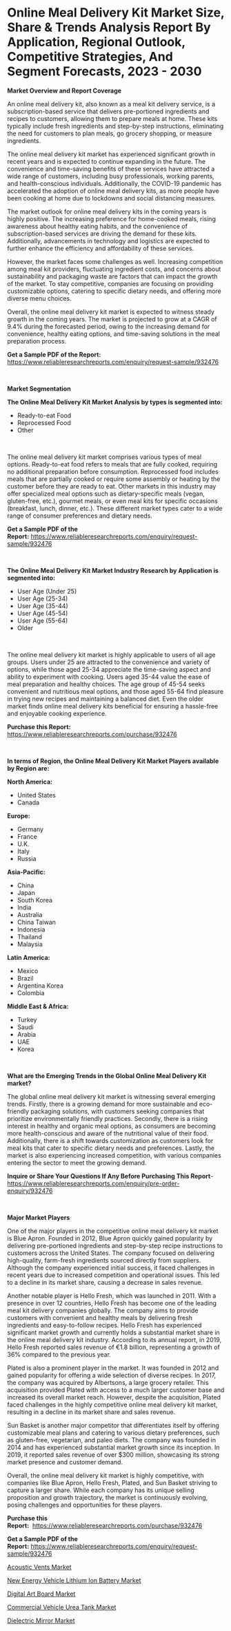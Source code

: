 <p><h1>Online Meal Delivery Kit Market Size, Share & Trends Analysis Report By Application, Regional Outlook, Competitive Strategies, And Segment Forecasts, 2023 - 2030</h1></p><p><strong>Market Overview and Report Coverage</strong></p>
<p><p>An online meal delivery kit, also known as a meal kit delivery service, is a subscription-based service that delivers pre-portioned ingredients and recipes to customers, allowing them to prepare meals at home. These kits typically include fresh ingredients and step-by-step instructions, eliminating the need for customers to plan meals, go grocery shopping, or measure ingredients.</p><p>The online meal delivery kit market has experienced significant growth in recent years and is expected to continue expanding in the future. The convenience and time-saving benefits of these services have attracted a wide range of customers, including busy professionals, working parents, and health-conscious individuals. Additionally, the COVID-19 pandemic has accelerated the adoption of online meal delivery kits, as more people have been cooking at home due to lockdowns and social distancing measures.</p><p>The market outlook for online meal delivery kits in the coming years is highly positive. The increasing preference for home-cooked meals, rising awareness about healthy eating habits, and the convenience of subscription-based services are driving the demand for these kits. Additionally, advancements in technology and logistics are expected to further enhance the efficiency and affordability of these services.</p><p>However, the market faces some challenges as well. Increasing competition among meal kit providers, fluctuating ingredient costs, and concerns about sustainability and packaging waste are factors that can impact the growth of the market. To stay competitive, companies are focusing on providing customizable options, catering to specific dietary needs, and offering more diverse menu choices.</p><p>Overall, the online meal delivery kit market is expected to witness steady growth in the coming years. The market is projected to grow at a CAGR of 9.4% during the forecasted period, owing to the increasing demand for convenience, healthy eating options, and time-saving solutions in the meal preparation process.</p></p>
<p><strong>Get a Sample PDF of the Report:</strong> <a href="https://www.reliableresearchreports.com/enquiry/request-sample/932476">https://www.reliableresearchreports.com/enquiry/request-sample/932476</a></p>
<p>&nbsp;</p>
<p><strong>Market Segmentation</strong></p>
<p><strong>The Online Meal Delivery Kit Market Analysis by types is segmented into:</strong></p>
<p><ul><li>Ready-to-eat Food</li><li>Reprocessed Food</li><li>Other</li></ul></p>
<p>&nbsp;</p>
<p><p>The online meal delivery kit market comprises various types of meal options. Ready-to-eat food refers to meals that are fully cooked, requiring no additional preparation before consumption. Reprocessed food includes meals that are partially cooked or require some assembly or heating by the customer before they are ready to eat. Other markets in this industry may offer specialized meal options such as dietary-specific meals (vegan, gluten-free, etc.), gourmet meals, or even meal kits for specific occasions (breakfast, lunch, dinner, etc.). These different market types cater to a wide range of consumer preferences and dietary needs.</p></p>
<p><strong>Get a Sample PDF of the Report:</strong>&nbsp;<a href="https://www.reliableresearchreports.com/enquiry/request-sample/932476">https://www.reliableresearchreports.com/enquiry/request-sample/932476</a></p>
<p>&nbsp;</p>
<p><strong>The Online Meal Delivery Kit Market Industry Research by Application is segmented into:</strong></p>
<p><ul><li>User Age (Under 25)</li><li>User Age (25-34)</li><li>User Age (35-44)</li><li>User Age (45-54)</li><li>User Age (55-64)</li><li>Older</li></ul></p>
<p>&nbsp;</p>
<p><p>The online meal delivery kit market is highly applicable to users of all age groups. Users under 25 are attracted to the convenience and variety of options, while those aged 25-34 appreciate the time-saving aspect and ability to experiment with cooking. Users aged 35-44 value the ease of meal preparation and healthy choices. The age group of 45-54 seeks convenient and nutritious meal options, and those aged 55-64 find pleasure in trying new recipes and maintaining a balanced diet. Even the older market finds online meal delivery kits beneficial for ensuring a hassle-free and enjoyable cooking experience.</p></p>
<p><strong>Purchase this Report:</strong>&nbsp; <a href="https://www.reliableresearchreports.com/purchase/932476">https://www.reliableresearchreports.com/purchase/932476</a></p>
<p>&nbsp;</p>
<p><strong>In terms of Region, the Online Meal Delivery Kit Market Players available by Region are:</strong></p>
<p>
    <p> <strong> North America: </strong>
        <ul>
            <li>United States</li>
            <li>Canada</li>
        </ul>
        </p> 
    <p> <strong> Europe: </strong>
        <ul>
            <li>Germany</li>
            <li>France</li>
            <li>U.K.</li>
            <li>Italy</li>
            <li>Russia</li>
        </ul>
        </p> 
    <p> <strong> Asia-Pacific: </strong>
        <ul>
            <li>China</li>
            <li>Japan</li>
            <li>South Korea</li>
            <li>India</li>
            <li>Australia</li>
            <li>China Taiwan</li>
            <li>Indonesia</li>
            <li>Thailand</li>
            <li>Malaysia</li>
        </ul>
        </p> 
    <p> <strong> Latin America: </strong>
        <ul>
            <li>Mexico</li>
            <li>Brazil</li>
            <li>Argentina Korea</li>
            <li>Colombia</li>
        </ul>
        </p> 
    <p> <strong> Middle East & Africa: </strong>
        <ul>
            <li>Turkey</li>
            <li>Saudi</li>
            <li>Arabia</li>
            <li>UAE</li>
            <li>Korea</li>
        </ul>
    </p>
    </p>
<p>&nbsp;</p>
<p><strong>What are the Emerging Trends in the Global Online Meal Delivery Kit market?</strong></p>
<p><p>The global online meal delivery kit market is witnessing several emerging trends. Firstly, there is a growing demand for more sustainable and eco-friendly packaging solutions, with customers seeking companies that prioritize environmentally friendly practices. Secondly, there is a rising interest in healthy and organic meal options, as consumers are becoming more health-conscious and aware of the nutritional value of their food. Additionally, there is a shift towards customization as customers look for meal kits that cater to specific dietary needs and preferences. Lastly, the market is also experiencing increased competition, with various companies entering the sector to meet the growing demand.</p></p>
<p><strong>Inquire or Share Your Questions If Any Before Purchasing This Report</strong>- <a href="https://www.reliableresearchreports.com/enquiry/pre-order-enquiry/932476">https://www.reliableresearchreports.com/enquiry/pre-order-enquiry/932476</a></p>
<p>&nbsp;</p>
<p><strong>Major Market Players</strong></p>
<p><p>One of the major players in the competitive online meal delivery kit market is Blue Apron. Founded in 2012, Blue Apron quickly gained popularity by delivering pre-portioned ingredients and step-by-step recipe instructions to customers across the United States. The company focused on delivering high-quality, farm-fresh ingredients sourced directly from suppliers. Although the company experienced initial success, it faced challenges in recent years due to increased competition and operational issues. This led to a decline in its market share, causing a decrease in sales revenue.</p><p>Another notable player is Hello Fresh, which was launched in 2011. With a presence in over 12 countries, Hello Fresh has become one of the leading meal kit delivery companies globally. The company aims to provide customers with convenient and healthy meals by delivering fresh ingredients and easy-to-follow recipes. Hello Fresh has experienced significant market growth and currently holds a substantial market share in the online meal delivery kit industry. According to its annual report, in 2019, Hello Fresh reported sales revenue of €1.8 billion, representing a growth of 36% compared to the previous year.</p><p>Plated is also a prominent player in the market. It was founded in 2012 and gained popularity for offering a wide selection of diverse recipes. In 2017, the company was acquired by Albertsons, a large grocery retailer. This acquisition provided Plated with access to a much larger customer base and increased its overall market reach. However, despite the acquisition, Plated faced challenges in the highly competitive online meal delivery kit market, resulting in a decline in its market share and sales revenue.</p><p>Sun Basket is another major competitor that differentiates itself by offering customizable meal plans and catering to various dietary preferences, such as gluten-free, vegetarian, and paleo diets. The company was founded in 2014 and has experienced substantial market growth since its inception. In 2019, it reported sales revenue of over $300 million, showcasing its strong market presence and customer demand.</p><p>Overall, the online meal delivery kit market is highly competitive, with companies like Blue Apron, Hello Fresh, Plated, and Sun Basket striving to capture a larger share. While each company has its unique selling proposition and growth trajectory, the market is continuously evolving, posing challenges and opportunities for these players.</p></p>
<p><strong>Purchase this Report:</strong>&nbsp;&nbsp;<a href="https://www.reliableresearchreports.com/purchase/932476">https://www.reliableresearchreports.com/purchase/932476</a></p>
<p></p>
<p><strong>Get a Sample PDF of the Report:</strong>&nbsp;<a href="https://www.reliableresearchreports.com/enquiry/request-sample/932476">https://www.reliableresearchreports.com/enquiry/request-sample/932476</a></p>
<p><p><a href="https://www.reportprime.com/acoustic-vents-r7183">Acoustic Vents Market</a></p><p><a href="https://issuu.com/reportprime-2/docs/new-energy-vehicle-lithium-ion-battery-market-size?fr=xKAE9_zU1NQ">New Energy Vehicle Lithium Ion Battery Market</a></p><p><a href="https://medium.com/@gabriellemcgrath66/digital-art-board-market-size-growth-forecast-2023-2030-13ed88c37302">Digital Art Board Market</a></p><p><a href="https://www.linkedin.com/pulse/commercial-vehicle-urea-tank-market-size-2023-2030-global-0fsre/">Commercial Vehicle Urea Tank Market</a></p><p><a href="https://medium.com/@carolclarkson766/dielectric-mirror-market-size-growth-forecast-2023-2030-721c2c02f2ec">Dielectric Mirror Market</a></p></p>